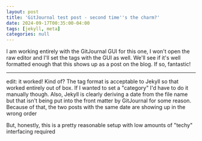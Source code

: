 ```yaml
---
layout: post
title: 'GitJournal test post - second time''s the charm?'
date: 2024-09-17T00:35:00-04:00
tags: [jekyll, meta]
categories: null
---
```


I am working entirely with the GitJournal GUI for this one, I won't open the raw editor and I'll set the tags with the GUI as well. We'll see if it's well formatted enough that this shows up as a post on the blog. If so, fantastic!

---

edit: it worked! Kind of? The tag format is acceptable to Jekyll so that worked entirely out of box. If I wanted to set a "category" I'd have to do it manually though. Also, Jekyll is clearly deriving a date from the file name but that isn't being put into the front matter by GitJournal for some reason. Because of that, the two posts with the same date are showing up in the wrong order

But, honestly, this is a pretty reasonable setup with low amounts of "techy" interfacing required
